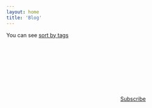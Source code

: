 ```yaml
---
layout: home
title: 'Blog'
---
```


You can see [sort by tags](./Tags)


<a href="{{ site.feed.path | default: 'feed.xml' | absolute_url }}">
    <svg class="svg-icon orange">
    <use xlink:href="{{ 'assets/minima-social-icons.svg#rss' | relative_url }}"></use>
    </svg><span>Subscribe</span>
</a>
